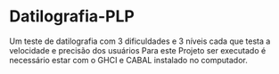 # Datilografia-PLP
Um teste de datilografia com 3 dificuldades e 3 níveis cada que testa a velocidade e precisão dos usuários
Para este Projeto ser executado é necessário estar com o GHCI e CABAL instalado no computador.

